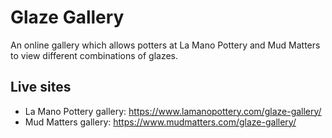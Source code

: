 # Glaze Gallery
An online gallery which allows potters at La Mano Pottery and Mud Matters to view different combinations of glazes.

## Live sites
* La Mano Pottery gallery: https://www.lamanopottery.com/glaze-gallery/
* Mud Matters gallery: https://www.mudmatters.com/glaze-gallery/

